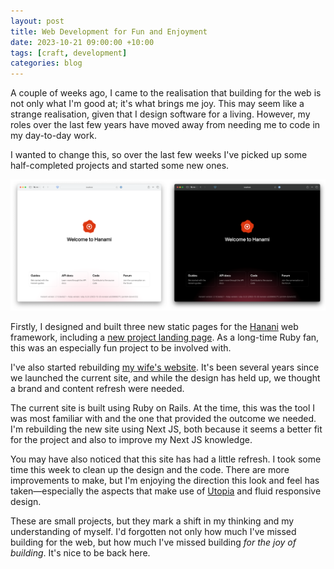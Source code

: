 ```yaml
---
layout: post
title: Web Development for Fun and Enjoyment
date: 2023-10-21 09:00:00 +10:00
tags: [craft, development]
categories: blog
---
```


A couple of weeks ago, I came to the realisation that building for the web is not only what I'm good at; it's what brings me joy. This may seem like a strange realisation, given that I design software for a living. However, my roles over the last few years have moved away from needing me to code in my day-to-day work.

I wanted to change this, so over the last few weeks I've picked up some half-completed projects and started some new ones.

![The new Hanami welcome page in light and dark mode](/images/hanami-homepage.png)

Firstly, I designed and built three new static pages for the [Hanani](https://hanamirb.org) web framework, including a [new project landing page](https://github.com/hanami/hanami/pull/1358). As a long-time Ruby fan, this was an especially fun project to be involved with.

I've also started rebuilding [my wife's website](https://maryannemoodie.com). It's been several years since we launched the current site, and while the design has held up, we thought a brand and content refresh were needed.

The current site is built using Ruby on Rails. At the time, this was the tool I was most familiar with and the one that provided the outcome we needed. I'm rebuilding the new site using Next JS, both because it seems a better fit for the project and also to improve my Next JS knowledge.

You may have also noticed that this site has had a little refresh. I took some time this week to clean up the design and the code. There are more improvements to make, but I'm enjoying the direction this look and feel has taken—especially the aspects that make use of [Utopia](https://utopia.fyi) and fluid responsive design. 

These are small projects, but they mark a shift in my thinking and my understanding of myself. I'd forgotten not only how much I've missed building for the web, but how much I've missed building *for the joy of building*. It's nice to be back here.